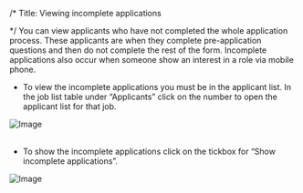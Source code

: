 /*
Title: Viewing incomplete applications

*/
You can view applicants who have not completed the whole application process. These applicants are when they complete pre-application questions and then do not complete the rest of the form. Incomplete applications also occur when someone show an interest in a role via mobile phone.  
  

- To view the incomplete applications you must be in the applicant list. In the job list table under “Applicants” click on the number to open the applicant list for that job.

![Image](https://s3.amazonaws.com/tw-desk/i/122167/attachment-inline/98318.20150511160910729.98318.20150511160910729xYZp5)  
  <br>

- To show the incomplete applications click on the tickbox for “Show incomplete applications”.

![Image](https://s3.amazonaws.com/tw-desk/i/122167/attachment-inline/98318.20150511160936331.98318.20150511160936331kBmA6)